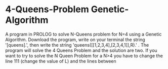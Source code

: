 # 4-Queens-Problem Genetic-Algorithm
A program in PROLOG to solve N-Queens problem for N=4 using a Genetic Algorithm.
Download the program, write on your terminal the string '[queens].', then write the string 'queens([[1,2,3,4],[2,3,4,1]],R).' .
The program will solve the 4 Queens Problem and the solution are two.
If you want to try to solve the N Queen Problem for a N>4 you have to change the line 111 (change the value of L) and the lines between 
